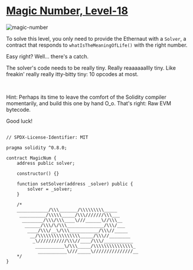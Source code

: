 # [Magic Number, Level-18](https://ethernaut.openzeppelin.com/level/0x2132C7bc11De7A90B87375f282d36100a29f97a9)

![magic-number](https://ethernaut.openzeppelin.com/imgs/BigLevel18.svg)

To solve this level, you only need to provide the Ethernaut with a `Solver`, a contract that responds to `whatIsTheMeaningOfLife()` with the right number.

Easy right? Well... there's a catch.

The solver's code needs to be really tiny. Really reaaaaaallly tiny. Like freakin' really really itty-bitty tiny: 10 opcodes at most.

<br>

Hint: Perhaps its time to leave the comfort of the Solidity compiler momentarily, and build this one by hand O_o. That's right: Raw EVM bytecode.

Good luck!

##

```solidity
// SPDX-License-Identifier: MIT

pragma solidity ^0.8.0;

contract MagicNum {
    address public solver;

    constructor() {}

    function setSolver(address _solver) public {
        solver = _solver;
    }

    /*
    ____________/\\\_______/\\\\\\\\\_____        
     __________/\\\\\_____/\\\///////\\\___       
      ________/\\\/\\\____\///______\//\\\__      
       ______/\\\/\/\\\______________/\\\/___     
        ____/\\\/__\/\\\___________/\\\//_____    
         __/\\\\\\\\\\\\\\\\_____/\\\//________   
          _\///////////\\\//____/\\\/___________  
           ___________\/\\\_____/\\\\\\\\\\\\\\\_ 
            ___________\///_____\///////////////__
    */
}
```
